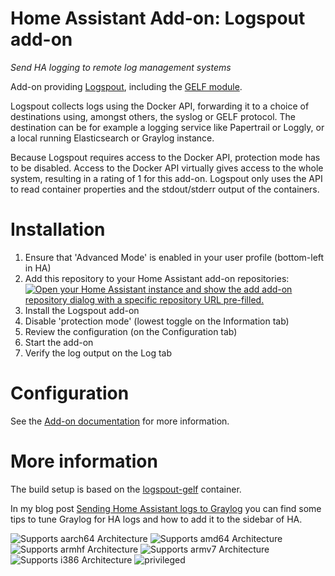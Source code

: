 # Home Assistant Add-on: Logspout add-on

_Send HA logging to remote log management systems_

Add-on providing [Logspout](https://github.com/gliderlabs/logspout), including the [GELF module](https://github.com/bertbaron/logspout-gelf).

Logspout collects logs using the Docker API, forwarding it to a choice of destinations using, amongst others, the syslog or GELF protocol. The destination can be for example a logging service like Papertrail or Loggly, or a local running Elasticsearch or Graylog instance.

Because Logspout requires access to the Docker API, protection mode has to be disabled. Access to the Docker API virtually gives access to the whole system, resulting in a rating of 1 for this add-on. Logspout only uses the API to read container properties and the stdout/stderr output of the containers.

# Installation

1. Ensure that 'Advanced Mode' is enabled in your user profile (bottom-left in HA)
1. Add this repository to your Home Assistant add-on repositories: [![Open your Home Assistant instance and show the add add-on repository dialog with a specific repository URL pre-filled.](https://my.home-assistant.io/badges/supervisor_add_addon_repository.svg)](https://my.home-assistant.io/redirect/supervisor_add_addon_repository/?repository_url=https%3A%2F%2Fgithub.com%2Fbertbaron%2Fhassio-addons)
1. Install the Logspout add-on
1. Disable 'protection mode' (lowest toggle on the Information tab)
1. Review the configuration (on the Configuration tab)
1. Start the add-on
1. Verify the log output on the Log tab

# Configuration

See the [Add-on documentation](./DOCS.md) for more information.

# More information

The build setup is based on the [logspout-gelf](https://github.com/Vincit/logspout-gelf) container.

In my blog post [Sending Home Assistant logs to Graylog](https://bertbaron.github.io/blog/tech/homeassistant-graylog/) you can find some tips to tune Graylog for HA logs and how to add it to the sidebar of HA.

![Supports aarch64 Architecture][aarch64-shield]
![Supports amd64 Architecture][amd64-shield]
![Supports armhf Architecture][armhf-shield]
![Supports armv7 Architecture][armv7-shield]
![Supports i386 Architecture][i386-shield]
![privileged][privileged-shield]

[aarch64-shield]: https://img.shields.io/badge/aarch64-yes-green.svg
[amd64-shield]: https://img.shields.io/badge/amd64-yes-green.svg
[armhf-shield]: https://img.shields.io/badge/armhf-yes-green.svg
[armv7-shield]: https://img.shields.io/badge/armv7-yes-green.svg
[i386-shield]: https://img.shields.io/badge/i386-yes-green.svg
[privileged-shield]: https://img.shields.io/badge/privileged-required-orange.svg
